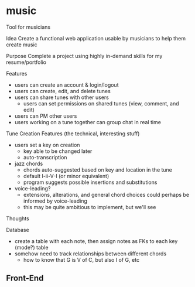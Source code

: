 # music
Tool for musicians


Idea
Create a functional web application usable by musicians to help them create music


Purpose
Complete a project using highly in-demand skills for my resume/portfolio


Features
 - users can create an account & login/logout
 - users can create, edit, and delete tunes
 - users can share tunes with other users
    - users can set permissions on shared tunes (view, comment, and edit)
 - users can PM other users
 - users working on a tune together can group chat in real time

Tune Creation Features (the technical, interesting stuff)
 - users set a key on creation
    - key able to be changed later
    - auto-transcription
 - jazz chords
    - chords auto-suggested based on key and location in the tune
    - default I-ii-V-I (or minor equivalent)
    - program suggests possible insertions and substitutions
 - voice-leading?
    - extensions, alterations, and general chord choices could perhaps be informed by voice-leading
    - this may be quite ambitious to implement, but we'll see


Thoughts

Database
 - create a table with each note, then assign notes as FKs to each key (mode?) table
 - somehow need to track relationships between different chords
    - how to know that G is V of C, but also I of G, etc

Front-End
 - 